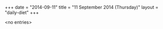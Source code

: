 +++
date = "2014-09-11"
title = "11 September 2014 (Thursday)"
layout = "daily-diet"
+++


\<no entries\>
